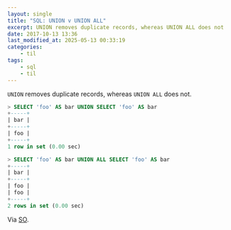 ```yaml
---
layout: single
title: "SQL: UNION v UNION ALL"
excerpt: UNION removes duplicate records, whereas UNION ALL does not
date: 2017-10-13 13:36
last_modified_at: 2025-05-13 00:33:19
categories:
    - til
tags:
    - sql
    - til
---
```


`UNION` removes duplicate records, whereas `UNION ALL` does not.

```sql
> SELECT 'foo' AS bar UNION SELECT 'foo' AS bar
+-----+
| bar |
+-----+
| foo |
+-----+
1 row in set (0.00 sec)

> SELECT 'foo' AS bar UNION ALL SELECT 'foo' AS bar
+-----+
| bar |
+-----+
| foo |
| foo |
+-----+
2 rows in set (0.00 sec)
```

Via [SO](https://stackoverflow.com/a/49928/1257318).
